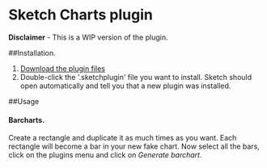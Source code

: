 
# Sketch Charts plugin

**Disclaimer** - This is a WIP version of the plugin. 

##Installation.
1. [Download the plugin files](https://raw.githubusercontent.com/saleiva/sketch-charts/master/Barchart/Generate%20Barchart.sketchplugin)
2. Double-click the '.sketchplugin' file you want to install. Sketch should open automatically and tell you that a new plugin was installed.

##Usage

#### Barcharts.
Create a rectangle and duplicate it as much times as you want. Each rectangle will become a bar in your new fake chart. Now select all the bars, click on the plugins menu and click on _Generate barchart_.
